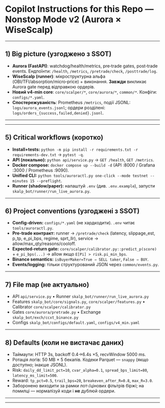 # Copilot Instructions for this Repo — **Nonstop Mode v2** (Aurora × WiseScalp)




---

## 1) Big picture (узгоджено з SSOT)

* **Aurora (FastAPI)**: watchdog/health/metrics, pre‑trade gates, post‑trade events. Ендпоїнти: `/health`, `/metrics`, `/pretrade/check`, `/posttrade/log`.
* **WiseScalp (runner)**: мікроструктурна альфа (OBI/TFI/absorption/micro‑price) + виконання. **Завжди** викликає Aurora gate перед відправкою ордерів.
* **Новий v4‑min core**: `core/scalper/*`, `core/aurora/*`, `common/*`. Конфіги: `configs/*.yaml`.
* **Спостережуваність**: Prometheus `/metrics`, події JSONL: `logs/aurora_events.jsonl`; ордери розділені: `logs/orders_{success,failed,denied}.jsonl`.

---





---

## 5) Critical workflows (коротко)

* **Install+tests:** `python -m pip install -r requirements.txt -r requirements-dev.txt` → `pytest -q`.
* **API (локально):** `python api/service.py` → `GET /health`, `GET /metrics`.
* **Docker compose:** `docker compose up --build -d` (API :8000 / Grafana :3000 / Prometheus :9090).
* **Unified CLI:** `python tools/auroractl.py one-click --mode testnet --minutes 15 --preflight`.
* **Runner (shadow/paper):** налаштуй `.env` (див. `.env.example`), запусти `skalp_bot/runner/run_live_aurora.py`.

---

## 6) Project conventions (узгоджені з SSOT)

* **Config‑driven:** `configs/*.yaml` (не хардкодити). `.env` читає `tools/auroractl.py`.
* **Pre‑trade контракт:** runner → `/pretrade/check` (latency, slippage\_est, p\_tp, e\_pi\_bps, regime, sprt\_llr), service → allow/max\_qty/reasons/cooloff.
* **Expected‑return gate:** `core/scalper/calibrator.py::predict_p(score)` + `e_pi_bps(...)` → allow якщо `E[Pi] > risk.pi_min_bps`.
* **Binance semantics:** `isBuyerMaker=True ⇒ SELL taker`, `False ⇒ BUY`.
* **Events/logging:** тільки структурований JSON через `common/events.py`.

---

## 7) File map (не актуально)

* API `api/service.py` • Runner `skalp_bot/runner/run_live_aurora.py`
* Features `skalp_bot/core/signals.py`, `core/scalper/features.py` • Calibrator `core/scalper/calibrator.py`
* Gates `core/aurora/pretrade.py` • Exchange `skalp_bot/exch/ccxt_binance.py`
* Configs `skalp_bot/configs/default.yaml`, `configs/v4_min.yaml`


---

## 8) Defaults (коли не вистачає даних)

* Таймаути: HTTP 3s, backoff 0.4→6.4s ×5, recvWindow 5000 ms.
* Ротація логів: 50 MB × 5 бекапів. Кодеки Parquet — `snappy` (якщо доступно; інакше JSONL).
* Risk: `daily_dd_limit_pct=10`, `cvar_alpha=0.1`, `spread_bps_limit=80`, `latency_ms_limit=500`.
* Reward: `tp_pct=0.5`, `trail_bps=20`, `breakeven_after_R=0.8`, `max_R=3.0`.
* Заборонено виходити за рамки лот‑/цінових фільтрів біржі; на помилці — нормалізуй коди і **не** дублюй ордери.

---

---

